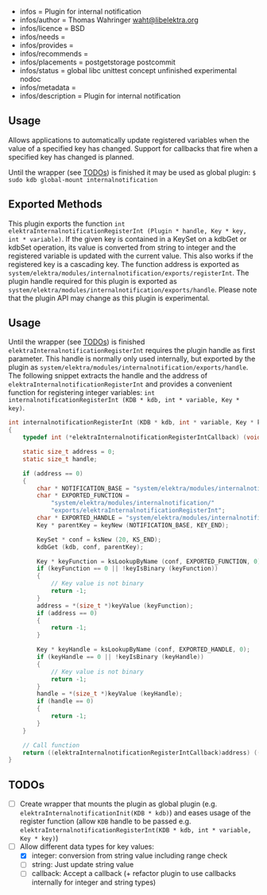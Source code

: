 - infos = Plugin for internal notification
- infos/author = Thomas Wahringer <waht@libelektra.org>
- infos/licence = BSD
- infos/needs =
- infos/provides =
- infos/recommends =
- infos/placements = postgetstorage postcommit
- infos/status = global libc unittest concept unfinished experimental nodoc
- infos/metadata =
- infos/description = Plugin for internal notification

## Usage ##

Allows applications to automatically update registered variables when the value of a specified key has changed.
Support for callbacks that fire when a specified key has changed is planned.

Until the wrapper (see [TODOs](#todos)) is finished it may be used as global plugin:
`$ sudo kdb global-mount internalnotification`

## Exported Methods ##

This plugin exports the function `int elektraInternalnotificationRegisterInt (Plugin * handle, Key * key, int * variable)`.
If the given key is contained in a KeySet on a kdbGet or kdbSet operation, its value is
converted from string to integer and the registered variable is updated with the current value.
This also works if the registered key is a cascading key.
The function address is exported as `system/elektra/modules/internalnotification/exports/registerInt`.
The plugin handle required for this plugin is exported as `system/elektra/modules/internalnotification/exports/handle`.
Please note that the plugin API may change as this plugin is experimental.

## Usage ##
Until the wrapper (see [TODOs](#todos)) is finished `elektraInternalnotificationRegisterInt` requires the plugin handle as first parameter.
This handle is normally only used internally, but exported by the plugin as `system/elektra/modules/internalnotification/exports/handle`.
The following snippet extracts the handle and the address of `elektraInternalnotificationRegisterInt` and provides a convenient function for
registering integer variables: `int internalnotificationRegisterInt (KDB * kdb, int * variable, Key * key)`.

```C
int internalnotificationRegisterInt (KDB * kdb, int * variable, Key * key)
{
	typedef int (*elektraInternalnotificationRegisterIntCallback) (void * handle, int * variable, Key * key);

	static size_t address = 0;
	static size_t handle;

	if (address == 0)
	{
		char * NOTIFICATION_BASE = "system/elektra/modules/internalnotification";
		char * EXPORTED_FUNCTION =
			"system/elektra/modules/internalnotification/"
			"exports/elektraInternalnotificationRegisterInt";
		char * EXPORTED_HANDLE = "system/elektra/modules/internalnotification/exports/handle";
		Key * parentKey = keyNew (NOTIFICATION_BASE, KEY_END);

		KeySet * conf = ksNew (20, KS_END);
		kdbGet (kdb, conf, parentKey);

		Key * keyFunction = ksLookupByName (conf, EXPORTED_FUNCTION, 0);
		if (keyFunction == 0 || !keyIsBinary (keyFunction))
		{
			// Key value is not binary
			return -1;
		}
		address = *(size_t *)keyValue (keyFunction);
		if (address == 0)
		{
			return -1;
		}

		Key * keyHandle = ksLookupByName (conf, EXPORTED_HANDLE, 0);
		if (keyHandle == 0 || !keyIsBinary (keyHandle))
		{
			// Key value is not binary
			return -1;
		}
		handle = *(size_t *)keyValue (keyHandle);
		if (handle == 0)
		{
			return -1;
		}
	}

	// Call function
	return ((elektraInternalnotificationRegisterIntCallback)address) ((void *)handle, variable, key);
}
```

## TODOs ##

- [ ] Create wrapper that mounts the plugin as global plugin (e.g. `elektraInternalnotificationInit(KDB * kdb)`) and eases usage of the register function (allow `KDB` handle to be passed e.g. `elektraInternalnotificationRegisterInt(KDB * kdb, int * variable, Key * key)`)
- [ ] Allow different data types for key values:
  - [x] integer: conversion from string value including range check
  - [ ] string: Just update string value
  - [ ] callback: Accept a callback (+ refactor plugin to use callbacks internally for integer and string types)
